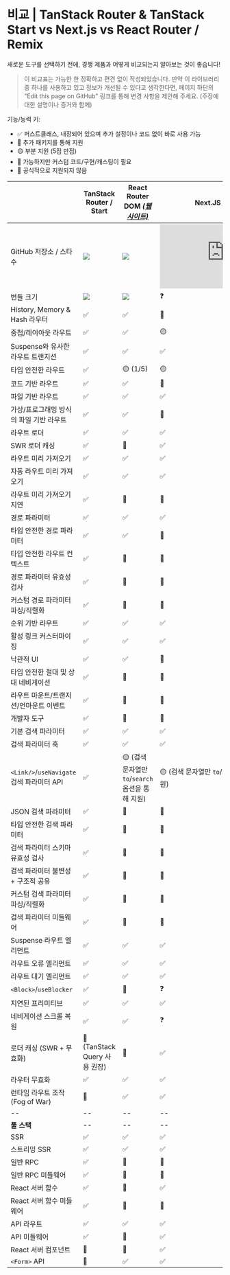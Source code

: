 # 비교 | TanStack Router & TanStack Start vs Next.js vs React Router / Remix

새로운 도구를 선택하기 전에, 경쟁 제품과 어떻게 비교되는지 알아보는 것이 좋습니다!

> 이 비교표는 가능한 한 정확하고 편견 없이 작성되었습니다. 만약 이 라이브러리 중 하나를 사용하고 있고 정보가 개선될 수 있다고 생각한다면, 페이지 하단의 "Edit this page on GitHub" 링크를 통해 변경 사항을 제안해 주세요. (주장에 대한 설명이나 증거와 함께)

기능/능력 키:

- ✅ 퍼스트클래스, 내장되어 있으며 추가 설정이나 코드 없이 바로 사용 가능
- 🔵 추가 패키지를 통해 지원
- 🟡 부분 지원 (5점 만점)
- 🔶 가능하지만 커스텀 코드/구현/캐스팅이 필요
- 🛑 공식적으로 지원되지 않음

|                                                | TanStack Router / Start                          | React Router DOM [_(웹사이트)_][router]               | Next.JS [_(웹사이트)_][nextjs]                        |
| ---------------------------------------------- | ------------------------------------------------ | ----------------------------------------------------- | ----------------------------------------------------- |
| GitHub 저장소 / 스타 수                        | [![][stars-tanstack-router]][gh-tanstack-router] | [![][stars-router]][gh-router]                        | [![][stars-nextjs]][gh-nextjs]                        |
| 번들 크기                                      | [![][bp-tanstack-router]][bpl-tanstack-router]   | [![][bp-router]][bpl-router]                          | ❓                                                    |
| History, Memory & Hash 라우터                  | ✅                                               | ✅                                                    | 🛑                                                    |
| 중첩/레이아웃 라우트                           | ✅                                               | ✅                                                    | 🟡                                                    |
| Suspense와 유사한 라우트 트랜지션              | ✅                                               | ✅                                                    | ✅                                                    |
| 타입 안전한 라우트                             | ✅                                               | 🟡 (1/5)                                              | 🟡                                                    |
| 코드 기반 라우트                               | ✅                                               | ✅                                                    | 🛑                                                    |
| 파일 기반 라우트                               | ✅                                               | ✅                                                    | ✅                                                    |
| 가상/프로그래밍 방식의 파일 기반 라우트        | ✅                                               | ✅                                                    | 🛑                                                    |
| 라우트 로더                                    | ✅                                               | ✅                                                    | ✅                                                    |
| SWR 로더 캐싱                                  | ✅                                               | 🛑                                                    | ✅                                                    |
| 라우트 미리 가져오기                           | ✅                                               | ✅                                                    | ✅                                                    |
| 자동 라우트 미리 가져오기                      | ✅                                               | ✅                                                    | ✅                                                    |
| 라우트 미리 가져오기 지연                      | ✅                                               | 🔶                                                    | 🛑                                                    |
| 경로 파라미터                                  | ✅                                               | ✅                                                    | ✅                                                    |
| 타입 안전한 경로 파라미터                      | ✅                                               | ✅                                                    | 🛑                                                    |
| 타입 안전한 라우트 컨텍스트                    | ✅                                               | 🛑                                                    | 🛑                                                    |
| 경로 파라미터 유효성 검사                      | ✅                                               | 🛑                                                    | 🛑                                                    |
| 커스텀 경로 파라미터 파싱/직렬화               | ✅                                               | 🛑                                                    | 🛑                                                    |
| 순위 기반 라우트                               | ✅                                               | ✅                                                    | ✅                                                    |
| 활성 링크 커스터마이징                         | ✅                                               | ✅                                                    | ✅                                                    |
| 낙관적 UI                                      | ✅                                               | ✅                                                    | 🔶                                                    |
| 타입 안전한 절대 및 상대 네비게이션            | ✅                                               | 🛑                                                    | 🛑                                                    |
| 라우트 마운트/트랜지션/언마운트 이벤트         | ✅                                               | 🛑                                                    | 🛑                                                    |
| 개발자 도구                                    | ✅                                               | 🛑                                                    | 🛑                                                    |
| 기본 검색 파라미터                             | ✅                                               | ✅                                                    | ✅                                                    |
| 검색 파라미터 훅                               | ✅                                               | ✅                                                    | ✅                                                    |
| `<Link/>`/`useNavigate` 검색 파라미터 API      | ✅                                               | 🟡 (검색 문자열만 `to`/`search` 옵션을 통해 지원)     | 🟡 (검색 문자열만 `to`/`search` 옵션을 통해 지원)     |
| JSON 검색 파라미터                             | ✅                                               | 🔶                                                    | 🔶                                                    |
| 타입 안전한 검색 파라미터                      | ✅                                               | 🛑                                                    | 🛑                                                    |
| 검색 파라미터 스키마 유효성 검사               | ✅                                               | 🛑                                                    | 🛑                                                    |
| 검색 파라미터 불변성 + 구조적 공유             | ✅                                               | 🔶                                                    | 🛑                                                    |
| 커스텀 검색 파라미터 파싱/직렬화               | ✅                                               | 🔶                                                    | 🛑                                                    |
| 검색 파라미터 미들웨어                         | ✅                                               | 🛑                                                    | 🛑                                                    |
| Suspense 라우트 엘리먼트                       | ✅                                               | ✅                                                    | ✅                                                    |
| 라우트 오류 엘리먼트                           | ✅                                               | ✅                                                    | ✅                                                    |
| 라우트 대기 엘리먼트                           | ✅                                               | ✅                                                    | ✅                                                    |
| `<Block>`/`useBlocker`                         | ✅                                               | 🔶                                                    | ❓                                                    |
| 지연된 프리미티브                              | ✅                                               | ✅                                                    | ✅                                                    |
| 네비게이션 스크롤 복원                         | ✅                                               | ✅                                                    | ❓                                                    |
| 로더 캐싱 (SWR + 무효화)                       | 🔶 (TanStack Query 사용 권장)                    | 🛑                                                    | ✅                                                    |
| 라우터 무효화                                  | ✅                                               | ✅                                                    | ✅                                                    |
| 런타임 라우트 조작 (Fog of War)                | 🛑                                               | ✅                                                    | ✅                                                    |
| --                                             | --                                               | --                                                    | --                                                    |
| **풀 스택**                                    | --                                               | --                                                    | --                                                    |
| SSR                                            | ✅                                               | ✅                                                    | ✅                                                    |
| 스트리밍 SSR                                   | ✅                                               | ✅                                                    | ✅                                                    |
| 일반 RPC                                       | ✅                                               | 🛑                                                    | 🛑                                                    |
| 일반 RPC 미들웨어                               | ✅                                               | 🛑                                                    | 🛑                                                    |
| React 서버 함수                                | ✅                                               | 🛑                                                    | ✅                                                    |
| React 서버 함수 미들웨어                       | ✅                                               | 🛑                                                    | 🛑                                                    |
| API 라우트                                     | ✅                                               | ✅                                                    | ✅                                                    |
| API 미들웨어                                   | ✅                                               | 🛑                                                    | ✅                                                    |
| React 서버 컴포넌트                            | 🛑                                               | 🛑                                                    | ✅                                                    |
| `<Form>` API                                   | 🛑                                               | ✅                                                    | ✅                                                    |

[bp-tanstack-router]: https://badgen.net/bundlephobia/minzip/@tanstack/react-router
[bpl-tanstack-router]: https://bundlephobia.com/result?p=@tanstack/react-router
[gh-tanstack-router]: https://github.com/tanstack/router
[stars-tanstack-router]: https://img.shields.io/github/stars/tanstack/router?label=%F0%9F%8C%9F
[_]: _
[router]: https://github.com/remix-run/react-router
[bp-router]: https://badgen.net/bundlephobia/minzip/react-router
[gh-router]: https://github.com/remix-run/react-router
[stars-router]: https://img.shields.io/github/stars/remix-run/react-router?label=%F0%9F%8C%9F
[bpl-router]: https://bundlephobia.com/result?p=react-router
[bpl-history]: https://bundlephobia.com/result?p=history
[_]: _
[nextjs]: https://nextjs.org/docs/routing/introduction
[bp-nextjs]: https://badgen.net/bundlephobia/minzip/next.js?label=All
[gh-nextjs]: https://github.com/vercel/next.js
[stars-nextjs]: https://img.shields.io/github/stars/vercel/next.js?label=%F0%9F%8C%9F
[bpl-nextjs]: https://bundlephobia.com/result?p=next


